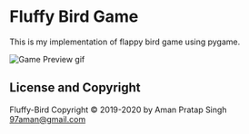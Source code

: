 # Fluffy Bird Game
This is my implementation of flappy bird game using pygame.

![Game Preview gif](media/game_preview.gif)

## License and Copyright
Fluffy-Bird Copyright © 2019-2020 by Aman Pratap Singh <97aman@gmail.com>
